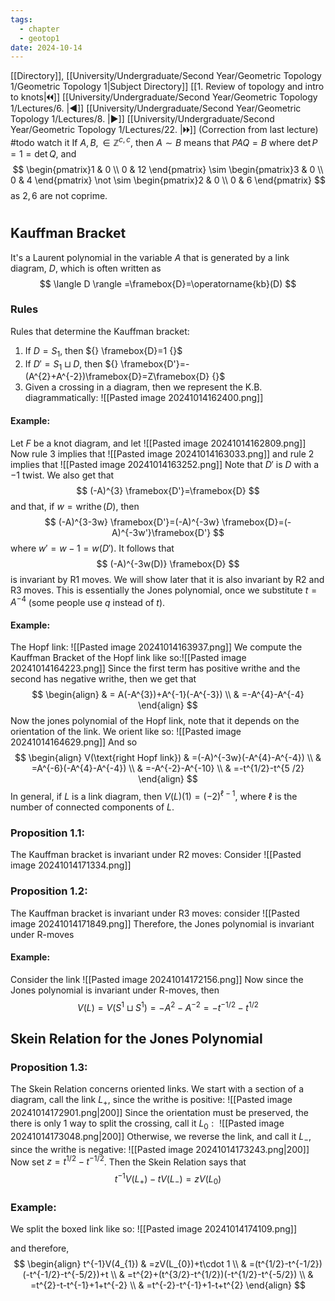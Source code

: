 ```yaml
---
tags:
  - chapter
  - geotop1
date: 2024-10-14
---
```

[[Directory]], [[University/Undergraduate/Second Year/Geometric Topology 1/Geometric Topology 1|Subject Directory]]
[[1. Review of topology and intro to knots|🞀🞀]] [[University/Undergraduate/Second Year/Geometric Topology 1/Lectures/6. |◀]] [[University/Undergraduate/Second Year/Geometric Topology 1/Lectures/8. |▶]] [[University/Undergraduate/Second Year/Geometric Topology 1/Lectures/22. |🞂🞂]]
(Correction from last lecture) #todo watch it
If ${} A,\, B, \in \mathbb{Z}^{c,\, c} {}$, then $A \sim B {}$ means that $PAQ=B {}$ where ${} \det  P=1=\det  Q {}$, and 
$$
\begin{pmatrix}1 & 0 \\ 0 & 12 \end{pmatrix} \sim \begin{pmatrix}3 & 0 \\ 0 & 4 \end{pmatrix} \not \sim \begin{pmatrix}2 & 0 \\ 0 & 6 \end{pmatrix} 
$$
as ${} 2,\, 6 {}$ are not coprime. 
# 
## Kauffman Bracket 
It's a Laurent polynomial in the variable ${} A$ that is generated by a link diagram, $D$, which is often written as
$$
\langle D \rangle =\framebox{D}=\operatorname{kb}(D)
$$
### Rules
Rules that determine the Kauffman bracket:
1. If $D=S_{1} {}$, then ${} \framebox{D}=1 {}$
2. If ${} D' = S_{1} \sqcup D {}$, then ${} \framebox{D'}=-(A^{2}+A^{-2})\framebox{D}=Z\framebox{D} {}$
3. Given a crossing in a diagram, then we represent the K.B. diagrammatically:
![[Pasted image 20241014162400.png]]
#### Example:
Let $F$ be a knot diagram, and let 
![[Pasted image 20241014162809.png]]
Now rule $3$ implies that
![[Pasted image 20241014163033.png]]
and rule $2$ implies that
![[Pasted image 20241014163252.png]]
Note that $D' {}$ is $D$ with a $-1 {}$ twist. We also get that
$$
(-A)^{3} \framebox{D'}=\framebox{D}
$$
and that, if ${} w=\operatorname{writhe}(D) {}$, then
$$
(-A)^{3-3w} \framebox{D'}=(-A)^{-3w} \framebox{D}=(-A)^{-3w'}\framebox{D'}
$$
where ${} w'=w-1 {}=w(D') {}$. It follows that 
$$
(-A)^{-3w(D)} \framebox{D}
$$
is invariant by R1 moves. We will show later that it is also invariant by R2 and R3 moves. This is essentially the Jones polynomial, once we substitute ${} t=A^{-4} {}$ (some people use $q {}$ instead of $t {}$). 
#### Example:
The Hopf link:
![[Pasted image 20241014163937.png]]
We compute the Kauffman Bracket of the Hopf link like so:![[Pasted image 20241014164223.png]]
Since the first term has positive writhe and the second has negative writhe, then we get that 
$$
\begin{align}
 &  =  A(-A^{3})+A^{-1}(-A^{-3}) \\
 & =-A^{4}-A^{-4}
 \end{align}
$$
Now the jones polynomial of the Hopf link, note that it depends on the orientation of the link. We orient like so:
![[Pasted image 20241014164629.png]]
And so 
$$
\begin{align}
 V(\text{right Hopf link}) & =(-A)^{-3w}(-A^{4}-A^{-4}) \\
 & =A^{-6}(-A^{4}-A^{-4}) \\
 & =-A^{-2}-A^{-10} \\
 & =-t^{1/2}-t^{5 /2}  
 \end{align}
$$
In general, if $L$ is a link diagram, then ${} V(L)(1)=(-2)^{\ell-1} {}$, where $\ell {}$ is the number of connected components of ${} L$.
### Proposition 1.1: 
The Kauffman bracket is invariant under R2 moves: Consider
![[Pasted image 20241014171334.png]]
### Proposition 1.2:
The Kauffman bracket is invariant under R3 moves: consider
![[Pasted image 20241014171849.png]]
Therefore, the Jones polynomial is invariant under R-moves
#### Example:
Consider the link
![[Pasted image 20241014172156.png]]
Now since the Jones polynomial is invariant under R-moves, then 
$$
V(L)=V(S^{1} \sqcup S^{1})=-A^{2}-A^{-2}=-t^{-1/2}-t^{1/2}
$$
## Skein Relation for the Jones Polynomial
### Proposition 1.3:
The Skein Relation concerns oriented links. We start with a section of a diagram, call the link ${} L_{+} {}$, since the writhe is positive: 
![[Pasted image 20241014172901.png|200]]
Since the orientation must be preserved, the there is only 1 way to split the crossing, call it ${} L_{0}: {}$ 
![[Pasted image 20241014173048.png|200]]
Otherwise, we reverse the link, and call it ${} L_{-} {}$, since the writhe is negative:
![[Pasted image 20241014173243.png|200]]
Now set ${} z=t^{1/2}-t^{-1/2} {}$. Then the Skein Relation says that
$$
t^{-1}V(L_{+})-tV(L_{-})=zV(L_{0})
$$
### Example:
We split the boxed link like so:
![[Pasted image 20241014174109.png]]

and therefore, 
$$
\begin{align}
 t^{-1}V(4_{1}) & =zV(L_{0})+t\cdot 1 \\
 & =(t^{1/2}-t^{-1/2})(-t^{-1/2}-t^{-5/2})+t   \\
 & =t^{2}+(t^{3/2}-t^{1/2})(-t^{1/2}-t^{-5/2}) \\
 & =t^{2}-t-t^{-1}+1+t^{-2} \\
 & =t^{-2}-t^{-1}+1-t+t^{2}
 \end{align}
$$
